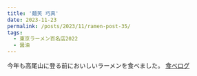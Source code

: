 ```yaml
---
title: '麺笑 巧真'
date: 2023-11-23
permalink: /posts/2023/11/ramen-post-35/
tags:
  - 東京ラーメン百名店2022
  - 醤油
---
```


今年も高尾山に登る前においしいラーメンを食べました。
[食べログ](https://tabelog.com/tokyo/A1329/A132904/13246669/)
